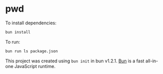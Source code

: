 # pwd

To install dependencies:

```bash
bun install
```

To run:

```bash
bun run ls package.json
```

This project was created using `bun init` in bun v1.2.1. [Bun](https://bun.sh) is a fast all-in-one JavaScript runtime.
